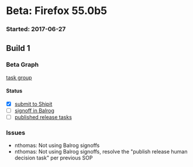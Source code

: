 # Beta: Firefox 55.0b5

### Started: 2017-06-27

## Build 1

### Beta Graph
[task group](https://tools.taskcluster.net/push-inspector/#/nGJEKlMLTuCsHi7bdW0SjQ)


#### Status
- [x] [submit to Shipit](https://wiki.mozilla.org/Release:Release_Automation_on_Mercurial:Starting_a_Release#Submit_to_Ship_It)
- [ ] [signoff in Balrog](../how-tos/relpro.md#3-signoffs)
- [ ] [published release tasks](../how-tos/relpro.md#4-publish-release)

### Issues
- nthomas: Not using Balrog signoffs
- nthomas: Not using Balrog signoffs, resolve the "publish release human decision task" per previous SOP


